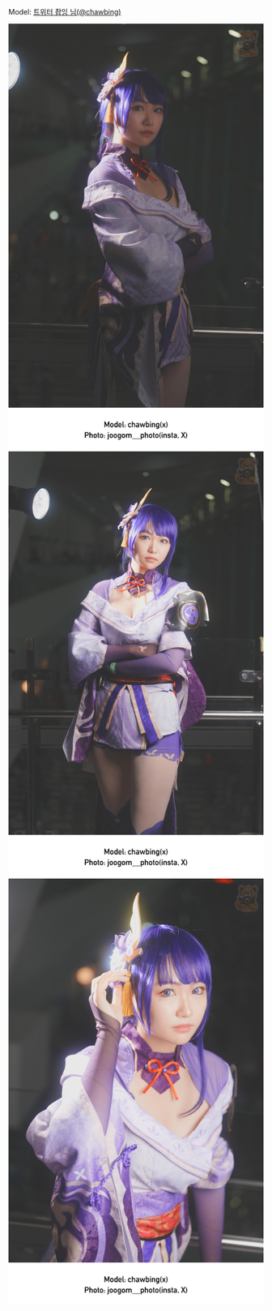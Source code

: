 ﻿---
dddd: 2024-09-21 부코 토
nickname: 촵잉
sns_type: x
sns_id: chawbing
---

<a name="chawbing"></a>
Model: <a href="https://x.com/chawbing" target="_blank">트위터 촵잉 님(@chawbing)</a>

![2DA5CBC9-CC67-4A1F-BD1B-5F354E3EF539.jpg](/assets/img/2024/09-21/촵잉/2DA5CBC9-CC67-4A1F-BD1B-5F354E3EF539.jpg)
![38B8883E-E9C4-4814-9323-794DAFB4F230.jpg](/assets/img/2024/09-21/촵잉/38B8883E-E9C4-4814-9323-794DAFB4F230.jpg)
![F4AC5F9D-9CC7-4EE9-A132-CC0258D163D3.jpg](/assets/img/2024/09-21/촵잉/F4AC5F9D-9CC7-4EE9-A132-CC0258D163D3.jpg)
